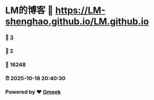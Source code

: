 # LM的博客 :link: https://LM-shenghao.github.io/LM.github.io 
### :page_facing_up: [3](https://LM-shenghao.github.io/LM.github.io/tag.html) 
### :speech_balloon: 2 
### :hibiscus: 16248 
### :alarm_clock: 2025-10-18 20:40:30 
### Powered by :heart: [Gmeek](https://github.com/Meekdai/Gmeek)
